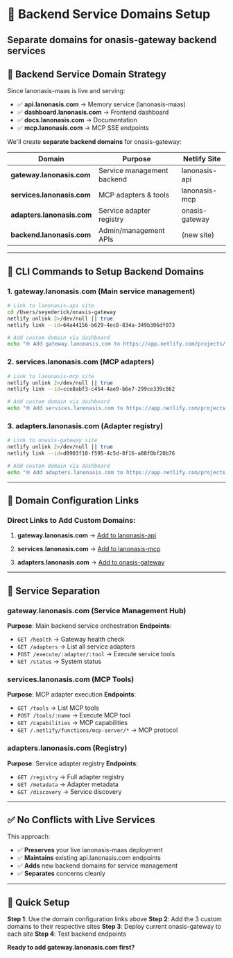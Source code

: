 # 🔧 Backend Service Domains Setup
## Separate domains for onasis-gateway backend services

## 🎯 **Backend Service Domain Strategy**

Since lanonasis-maas is live and serving:
- ✅ **api.lanonasis.com** → Memory service (lanonasis-maas)
- ✅ **dashboard.lanonasis.com** → Frontend dashboard  
- ✅ **docs.lanonasis.com** → Documentation
- ✅ **mcp.lanonasis.com** → MCP SSE endpoints

We'll create **separate backend domains** for onasis-gateway:

| Domain | Purpose | Netlify Site |
|--------|---------|--------------|
| **gateway.lanonasis.com** | Service management backend | lanonasis-api |
| **services.lanonasis.com** | MCP adapters & tools | lanonasis-mcp |
| **adapters.lanonasis.com** | Service adapter registry | onasis-gateway |
| **backend.lanonasis.com** | Admin/management APIs | (new site) |

---

## 🚀 **CLI Commands to Setup Backend Domains**

### **1. gateway.lanonasis.com** (Main service management)
```bash
# Link to lanonasis-api site
cd /Users/seyederick/onasis-gateway
netlify unlink 2>/dev/null || true
netlify link --id=64a44156-b629-4ec8-834a-349b306df073

# Add custom domain via dashboard
echo "🌐 Add gateway.lanonasis.com to https://app.netlify.com/projects/lanonasis-api/settings/domain"
```

### **2. services.lanonasis.com** (MCP adapters)
```bash
# Link to lanonasis-mcp site
netlify unlink 2>/dev/null || true
netlify link --id=cce8abf3-c454-4ae9-b6e7-299ce339c862

# Add custom domain via dashboard
echo "🌐 Add services.lanonasis.com to https://app.netlify.com/projects/lanonasis-mcp/settings/domain"
```

### **3. adapters.lanonasis.com** (Adapter registry)
```bash
# Link to onasis-gateway site
netlify unlink 2>/dev/null || true
netlify link --id=d8903f18-f595-4c5d-8f16-a88f0bf20b76

# Add custom domain via dashboard
echo "🌐 Add adapters.lanonasis.com to https://app.netlify.com/projects/onasis-gateway/settings/domain"
```

---

## 📡 **Domain Configuration Links**

### **Direct Links to Add Custom Domains:**

1. **gateway.lanonasis.com** → [Add to lanonasis-api](https://app.netlify.com/projects/lanonasis-api/settings/domain)

2. **services.lanonasis.com** → [Add to lanonasis-mcp](https://app.netlify.com/projects/lanonasis-mcp/settings/domain)

3. **adapters.lanonasis.com** → [Add to onasis-gateway](https://app.netlify.com/projects/onasis-gateway/settings/domain)

---

## 🔧 **Service Separation**

### **gateway.lanonasis.com** (Service Management Hub)
**Purpose**: Main backend service orchestration
**Endpoints**:
- `GET /health` → Gateway health check
- `GET /adapters` → List all service adapters
- `POST /execute/:adapter/:tool` → Execute service tools
- `GET /status` → System status

### **services.lanonasis.com** (MCP Tools)
**Purpose**: MCP adapter execution
**Endpoints**:
- `GET /tools` → List MCP tools
- `POST /tools/:name` → Execute MCP tool
- `GET /capabilities` → MCP capabilities
- `GET /.netlify/functions/mcp-server/*` → MCP protocol

### **adapters.lanonasis.com** (Registry)
**Purpose**: Service adapter registry
**Endpoints**:
- `GET /registry` → Full adapter registry
- `GET /metadata` → Adapter metadata
- `GET /discovery` → Service discovery

---

## ✅ **No Conflicts with Live Services**

This approach:
- ✅ **Preserves** your live lanonasis-maas deployment
- ✅ **Maintains** existing api.lanonasis.com endpoints
- ✅ **Adds** new backend domains for service management
- ✅ **Separates** concerns cleanly

---

## 🚀 **Quick Setup**

**Step 1**: Use the domain configuration links above
**Step 2**: Add the 3 custom domains to their respective sites
**Step 3**: Deploy current onasis-gateway to each site
**Step 4**: Test backend endpoints

**Ready to add gateway.lanonasis.com first?**